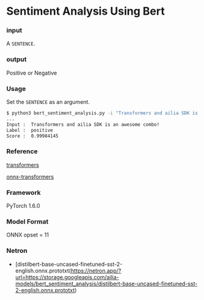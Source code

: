 # Sentiment Analysis Using Bert

### input
A `SENTENCE`.

### output
Positive or Negative

### Usage
Set the `SENTENCE` as an argument.

```bash
$ python3 bert_sentiment_analysis.py -i "Transformers and ailia SDK is an awesome combo!"
...
Input :  Transformers and ailia SDK is an awesome combo!
Label :  positive
Score :  0.99984145
```

### Reference
[transformers](https://github.com/huggingface/transformers)  

[onnx-transformers](https://github.com/patil-suraj/onnx_transformers)  

### Framework
PyTorch 1.6.0

### Model Format
ONNX opset = 11

### Netron

- [distilbert-base-uncased-finetuned-sst-2-english.onnx.prototxt(https://netron.app/?url=https://storage.googleapis.com/ailia-models/bert_sentiment_analysis/distilbert-base-uncased-finetuned-sst-2-english.onnx.prototxt)
